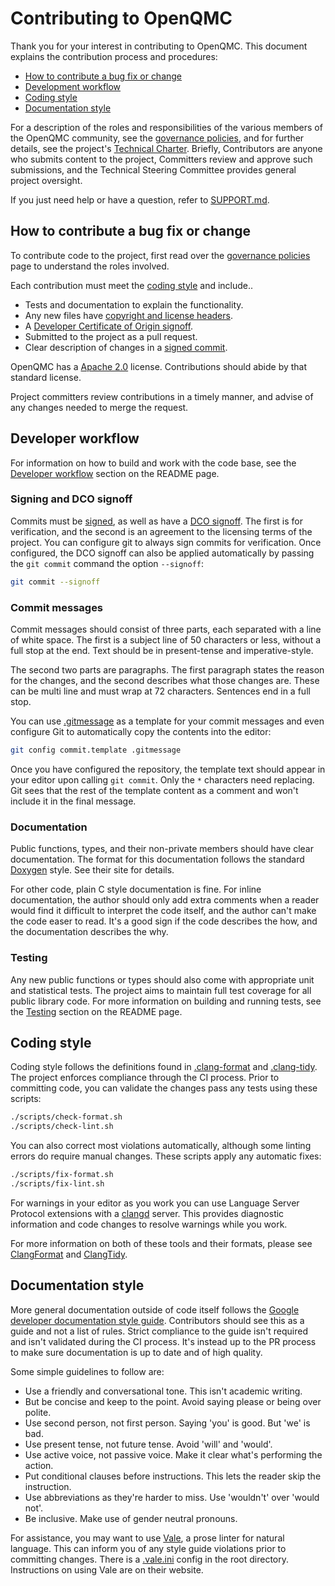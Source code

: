 # Contributing to OpenQMC

Thank you for your interest in contributing to OpenQMC. This document explains the contribution process and procedures:

* [How to contribute a bug fix or change](#how-to-contribute-a-bug-fix-or-change)
* [Development workflow](#developer-workflow)
* [Coding style](#coding-style)
* [Documentation style](#documentation-style)

For a description of the roles and responsibilities of the various members of the OpenQMC community, see the [governance policies](GOVERNANCE.md), and for further details, see the project's [Technical Charter](tsc/charter.md). Briefly, Contributors are anyone who submits content to the project, Committers review and approve such submissions, and the Technical Steering Committee provides general project oversight.

If you just need help or have a question, refer to [SUPPORT.md](SUPPORT.md).

## How to contribute a bug fix or change

To contribute code to the project, first read over the [governance policies](GOVERNANCE.md) page to understand the roles involved.

Each contribution must meet the [coding style](#coding-style) and include..

* Tests and documentation to explain the functionality.
* Any new files have [copyright and license headers](https://github.com/AcademySoftwareFoundation/tac/blob/main/process/contributing.md#license-specification).
* A [Developer Certificate of Origin signoff](https://github.com/AcademySoftwareFoundation/tac/blob/main/process/contributing.md#contribution-sign-off).
* Submitted to the project as a pull request.
* Clear description of changes in a [signed commit](https://docs.github.com/en/authentication/managing-commit-signature-verification).

OpenQMC has a [Apache 2.0](LICENSE) license. Contributions should abide by that standard license.

Project committers review contributions in a timely manner, and advise of any changes needed to merge the request.

## Developer workflow

For information on how to build and work with the code base, see the [Developer workflow](README.md#developer-workflow) section on the README page.

### Signing and DCO signoff

Commits must be [signed](https://docs.github.com/en/authentication/managing-commit-signature-verification), as well as have a [DCO signoff](https://github.com/AcademySoftwareFoundation/tac/blob/main/process/contributing.md#contribution-sign-off). The first is for verification, and the second is an agreement to the licensing terms of the project. You can configure git to always sign commits for verification. Once configured, the DCO signoff can also be applied automatically by passing the `git commit` command the option `--signoff`:

```bash
git commit --signoff
```

### Commit messages

Commit messages should consist of three parts, each separated with a line of white space. The first is a subject line of 50 characters or less, without a full stop at the end. Text should be in present-tense and imperative-style.

The second two parts are paragraphs. The first paragraph states the reason for the changes, and the second describes what those changes are. These can be multi line and must wrap at 72 characters. Sentences end in a full stop.

You can use [.gitmessage](.gitmessage) as a template for your commit messages and even configure Git to automatically copy the contents into the editor:

```bash
git config commit.template .gitmessage
```

Once you have configured the repository, the template text should appear in your editor upon calling `git commit`. Only the `*` characters need replacing. Git sees that the rest of the template content as a comment and won't include it in the final message.

### Documentation

Public functions, types, and their non-private members should have clear documentation. The format for this documentation follows the standard [Doxygen](https://www.doxygen.nl) style. See their site for details.

For other code, plain C style documentation is fine. For inline documentation, the author should only add extra comments when a reader would find it difficult to interpret the code itself, and the author can't make the code easer to read. It's a good sign if the code describes the how, and the documentation describes the why.

### Testing

Any new public functions or types should also come with appropriate unit and statistical tests. The project aims to maintain full test coverage for all public library code. For more information on building and running tests, see the [Testing](README.md#testing) section on the README page.

## Coding style

Coding style follows the definitions found in [.clang-format](.clang-format) and [.clang-tidy](.clang-tidy). The project enforces compliance through the CI process. Prior to committing code, you can validate the changes pass any tests using these scripts:

```bash
./scripts/check-format.sh
./scripts/check-lint.sh
```

You can also correct most violations automatically, although some linting errors do require manual changes. These scripts apply any automatic fixes:

```bash
./scripts/fix-format.sh
./scripts/fix-lint.sh
```

For warnings in your editor as you work you can use Language Server Protocol extensions with a [clangd](https://clangd.llvm.org) server. This provides diagnostic information and code changes to resolve warnings while you work.

For more information on both of these tools and their formats, please see [ClangFormat](https://clang.llvm.org/docs/ClangFormat.html) and [ClangTidy](https://clang.llvm.org/extra/clang-tidy/).

## Documentation style

More general documentation outside of code itself follows the [Google developer documentation style guide](https://developers.google.com/style). Contributors should see this as a guide and not a list of rules. Strict compliance to the guide isn't required and isn't validated during the CI process. It's instead up to the PR process to make sure documentation is up to date and of high quality.

Some simple guidelines to follow are:

- Use a friendly and conversational tone. This isn't academic writing.
- But be concise and keep to the point. Avoid saying please or being over polite.
- Use second person, not first person. Saying 'you' is good. But 'we' is bad.
- Use present tense, not future tense. Avoid 'will' and 'would'.
- Use active voice, not passive voice. Make it clear what's performing the action.
- Put conditional clauses before instructions. This lets the reader skip the instruction.
- Use abbreviations as they're harder to miss. Use 'wouldn't' over 'would not'.
- Be inclusive. Make use of gender neutral pronouns.

For assistance, you may want to use [Vale](https://vale.sh), a prose linter for natural language. This can inform you of any style guide violations prior to committing changes. There is a [.vale.ini](.vale.ini) config in the root directory. Instructions on using Vale are on their website.
